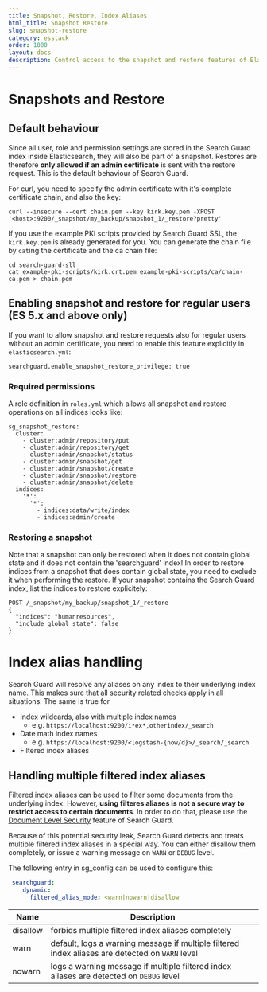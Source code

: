 ```yaml
---
title: Snapshot, Restore, Index Aliases
html_title: Snapshot Restore
slug: snapshot-restore
category: esstack
order: 1000
layout: docs
description: Control access to the snapshot and restore features of Elasticsearch by using Search Guard.
---
```

<!---
Copryight 2017 floragunn GmbH
-->

# Snapshots and Restore

## Default behaviour

Since all user, role and permission settings are stored in the Search Guard index inside Elasticsearch, they will also be part of a snapshot. Restores are therefore **only allowed if an admin certificate** is sent with the restore request. This is the default behaviour of Search Guard.

For curl, you need to specify the admin certificate with it's complete certificate chain, and also the key:

```
curl --insecure --cert chain.pem --key kirk.key.pem -XPOST '<host>:9200/_snapshot/my_backup/snapshot_1/_restore?pretty'
```

If you use the example PKI scripts provided by Search Guard SSL, the `kirk.key.pem` is already generated for you. You can generate the chain file by `cat`ing the certificate and the ca chain file:

```
cd search-guard-sll
cat example-pki-scripts/kirk.crt.pem example-pki-scripts/ca/chain-ca.pem > chain.pem
```

## Enabling snapshot and restore for regular users (ES 5.x and above only)

If you want to allow snapshot and restore requests also for regular users without an admin certificate, you need to enable this feature explicitly in `elasticsearch.yml`:

```
searchguard.enable_snapshot_restore_privilege: true
```

### Required permissions

A role definition in `roles.yml` which allows all snapshot and restore operations on all indices looks like:

```
sg_snapshot_restore:
  cluster:
    - cluster:admin/repository/put
    - cluster:admin/repository/get
    - cluster:admin/snapshot/status
    - cluster:admin/snapshot/get
    - cluster:admin/snapshot/create
    - cluster:admin/snapshot/restore
    - cluster:admin/snapshot/delete
  indices:
    '*':
      '*':
        - indices:data/write/index
        - indices:admin/create
```

### Restoring a snapshot

Note that a snapshot can only be restored when it does not contain global state and it does not contain the 'searchguard' index! In order to restore indices from a snapshot that does contain global state, you need to exclude it when performing the restore. If your snapshot contains the Search Guard index, list the indices to restore explicitely:

```
POST /_snapshot/my_backup/snapshot_1/_restore
{
  "indices": "humanresources",  
  "include_global_state": false
}
```

# Index alias handling

Search Guard will resolve any aliases on any index to their underlying index name. This makes sure that all security related checks apply in all situations. The same is true for 

* Index wildcards, also with multiple index names
  * e.g. `https://localhost:9200/i*ex*,otherindex/_search` 
* Date math index names
  * e.g.  `https://localhost:9200/<logstash-{now/d}>/_search/_search`
* Filtered index aliases 

## Handling multiple filtered index aliases

Filtered index aliases can be used to filter some documents from the underlying index. However, **using filteres aliases is not a secure way to restrict access to certain documents**. In order to do that, please use the [Document Level Security](dlsfls.md) feature of Search Guard.

Because of this potential security leak, Search Guard detects and treats multiple filtered index aliases in a special way. You can either disallow them completely, or issue a warning message on `WARN` or `DEBUG` level.

The following entry in sg_config can be used to configure this:

```yaml
 searchguard:
    dynamic:		    
      filtered_alias_mode: <warn|nowarn|disallow
```

| Name  | Description  |
|---|---|
| disallow | forbids multiple filtered index aliases completely |
| warn | default, logs a warning message if multiple filtered index aliases are detected on `WARN` level |
| nowarn | logs a warning message if multiple filtered index aliases are detected on `DEBUG` level |      
